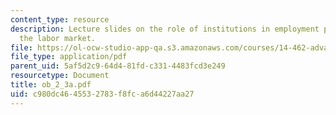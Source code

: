 ```yaml
---
content_type: resource
description: Lecture slides on the role of institutions in employment protection and
  the labor market.
file: https://ol-ocw-studio-app-qa.s3.amazonaws.com/courses/14-462-advanced-macroeconomics-ii-spring-2007/c980dc4645532783f8fca6d44227aa27_ob_2_3a.pdf
file_type: application/pdf
parent_uid: 5af5d2c9-64d4-81fd-c331-4483fcd3e249
resourcetype: Document
title: ob_2_3a.pdf
uid: c980dc46-4553-2783-f8fc-a6d44227aa27
---
```

